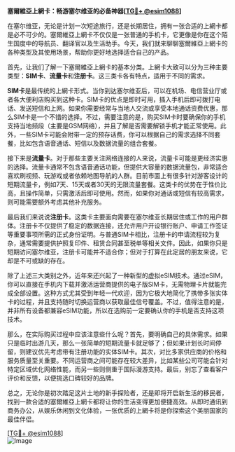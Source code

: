 **塞爾維亞上網卡：畅游塞尔维亚的必备神器[[TG💪+ @esim1088](https://t.me/s/esim1088)]**

在塞尔维亚，无论是计划一次短途旅行，还是长期居住，拥有一张合适的上網卡都是必不可少的。塞爾維亞上網卡不仅仅是一张普通的手机卡，它更像是你在这个陌生国度中的导航员、翻译官以及生活助手。今天，我们就来聊聊塞爾維亞上網卡的各种类型及其使用场景，帮助你更好地选择适合自己的产品。

首先，让我们了解一下塞爾維亞上網卡的基本分类。上網卡大致可以分为三种主要类型：**SIM卡**、**流量卡**和**注册卡**。这三类卡各有特点，适用于不同的需求。

**SIM卡**是最传统的上網卡形式。当你到达塞尔维亚后，可以在机场、电信营业厅或者各大便利店购买到这种卡。SIM卡的优点是即时可用，插入手机后即可拨打电话、发送短信和上网。如果你需要经常与当地人交流或享受本地通话资费优惠，那么SIM卡是一个不错的选择。不过，需要注意的是，购买SIM卡时要确保你的手机支持当地频段（主要是GSM网络），并且了解是否需要解锁手机才能正常使用。此外，一些SIM卡可能会附带一定的预存话费，你可以根据自己的需求选择不同套餐，比如包含语音通话、短信以及数据流量的组合套餐。

接下来是**流量卡**。对于那些主要关注网络连接的人来说，流量卡可能是更经济实惠的选择。流量卡通常不包含语音通话功能，但提供大容量的数据流量包，非常适合喜欢刷视频、玩游戏或者依赖地图导航的人群。目前市面上有很多针对游客设计的短期流量卡，例如7天、15天或者30天的无限流量套餐。这类卡的优势在于性价比高，且操作简单，只需激活后即可使用。然而，如果你对通话或短信有较高需求，则可能需要额外考虑其他补充服务。

最后我们来说说**注册卡**。这类卡主要面向需要在塞尔维亚长期居住或工作的用户群体。注册卡不仅提供了稳定的数据连接，还允许用户开设银行账户、申请工作签证等重要事项所需的正式身份证明。与普通SIM卡相比，注册卡的申请流程较为复杂，通常需要提供护照复印件、租赁合同甚至税单等相关文件。因此，如果你只是短期访问塞尔维亚，注册卡可能并不适合你；但对于打算在此定居的朋友来说，它却是不可或缺的存在。

除了上述三大类别之外，近年来还兴起了一种新型的虚拟eSIM技术。通过eSIM，你可以直接在手机内下载并激活运营商提供的电子版SIM卡，无需物理卡片就能完成全部设置。这种方式尤其受到年轻一代欢迎，因为它极大地简化了携带多张实体卡的过程，并且支持随时切换运营商以获取最佳信号覆盖。不过，值得注意的是，并非所有设备都兼容eSIM功能，所以在选购前一定要确认你的手机是否支持这项技术。

那么，在实际购买过程中应该注意些什么呢？首先，要明确自己的具体需求。如果只是临时出游几天，那么一张简单的短期流量卡就足够了；但如果计划长时间停留，则建议优先考虑带有注册功能的实体SIM卡。其次，对比多家供应商的价格和服务质量至关重要。不同运营商之间可能存在较大差异，比如某些公司可能会针对特定区域优化网络性能，而另一些则侧重于国际漫游支持。最后，别忘了查看客户评价和反馈，以便挑选口碑较好的品牌。

总之，无论你是初次踏足这片土地的新手探险者，还是即将开启新生活的移民者，找到一款合适的塞爾維亞上網卡都将让你的生活变得更加便捷高效。从即时通讯到商务办公，从娱乐休闲到文化体验，一张优质的上網卡将是你探索这个美丽国家的最佳伴侣。

[[TG💪+ @esim1088](https://t.me/s/esim1088)]  
![Image](https://i.postimg.cc/4NQfJmqS/Snipaste-2025-05-13-00-14-12.png)
